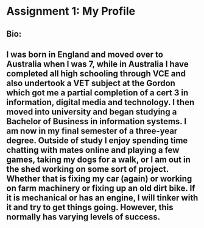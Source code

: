 <!DOCTYPE html>
<html>
<body>

<h1>Assignment 1: My Profile</h1>

<h2>Bio:<h2>
<p>I was born in England and moved over to Australia when I was 7, while in Australia I have completed all high schooling through VCE and also undertook a VET subject at the Gordon which got me a partial completion of a cert 3 in information, digital media and technology. I then moved into university and began studying a Bachelor of Business in information systems. I am now in my final semester of a three-year degree.
Outside of study I enjoy spending time chatting with mates online and playing a few games, taking my dogs for a walk, or I am out in the shed working on some sort of project. Whether that is fixing my car (again) or working on farm machinery or fixing up an old dirt bike. If it is mechanical or has an engine, I will tinker with it and try to get things going. However, this normally has varying levels of success.
</p>

</body>
</html>
